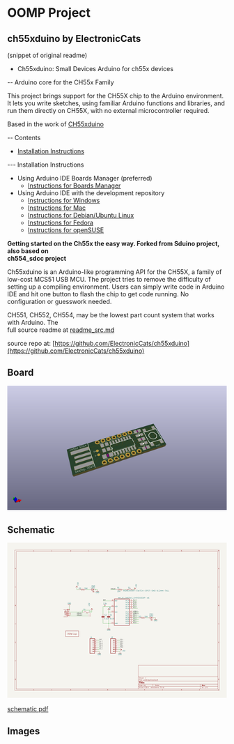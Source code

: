 # OOMP Project  
## ch55xduino  by ElectronicCats  
  
(snippet of original readme)  
  
- Ch55xduino: Small Devices Arduino for ch55x devices  
  
-- Arduino core for the CH55x Family  
  
This project brings support for the CH55X chip to the Arduino environment. It lets you write sketches, using familiar Arduino functions and libraries, and run them directly on CH55X, with no external microcontroller required.  
  
Based in the work of [CH55xduino](https://github.com/DeqingSun/ch55xduino)  
  
-- Contents  
- [Installation Instructions](-installation-instructions)  
  
  
--- Installation Instructions  
- Using Arduino IDE Boards Manager (preferred)  
  + [Instructions for Boards Manager](docs/arduino-ide/boards_manager.md)  
- Using Arduino IDE with the development repository  
  + [Instructions for Windows](docs/arduino-ide/windows.md)  
  + [Instructions for Mac](docs/arduino-ide/mac.md)  
  + [Instructions for Debian/Ubuntu Linux](docs/arduino-ide/debian_ubuntu.md)  
  + [Instructions for Fedora](docs/arduino-ide/fedora.md)  
  + [Instructions for openSUSE](docs/arduino-ide/opensuse.md)  
    
  
**Getting started on the Ch55x the easy way. Forked from Sduino project, also based on   
ch554_sdcc project**  
  
Ch55xduino is an Arduino-like programming API for the CH55X, a family of low-cost MCS51 USB MCU. The project tries to remove the difficulty of setting up a compiling environment. Users can simply write code in Arduino IDE and hit one button to flash the chip to get code running. No configuration or guesswork needed.   
  
CH551, CH552, CH554, may be the lowest part count system that works with Arduino. The  
  full source readme at [readme_src.md](readme_src.md)  
  
source repo at: [https://github.com/ElectronicCats/ch55xduino](https://github.com/ElectronicCats/ch55xduino)  
## Board  
  
[![working_3d.png](working_3d_600.png)](working_3d.png)  
## Schematic  
  
[![working_schematic.png](working_schematic_600.png)](working_schematic.png)  
  
[schematic pdf](working_schematic.pdf)  
## Images  
